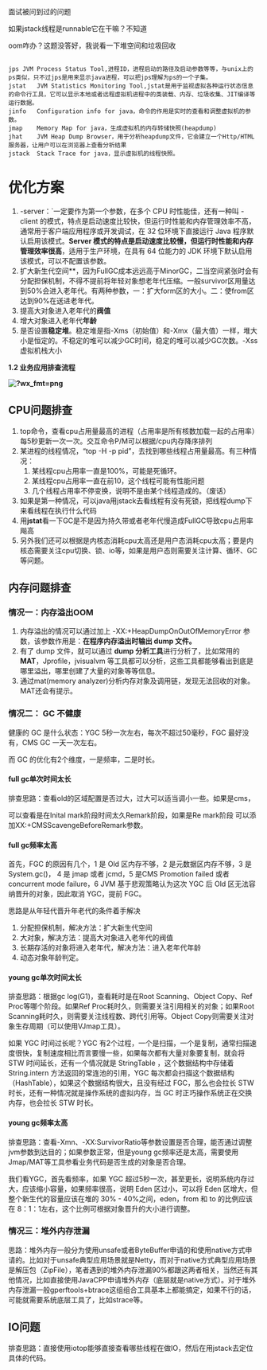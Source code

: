 面试被问到过的问题

如果jstack线程是runnable它在干嘛？不知道

oom咋办？这题没答好，我说看一下堆空间和垃圾回收



```

jps	JVM Process Status Tool,进程ID，进程启动的路径及启动参数等等，与unix上的ps类似，只不过jps是用来显示java进程，可以把jps理解为ps的一个子集。
jstat	JVM Statistics Monitoring Tool,jstat是用于监视虚拟各种运行状态信息的命令行工具，它可以显示本地或者远程虚拟机进程中的类装载、内存、垃圾收集、JIT编译等运行数据。
jinfo	Configuration info for java，命令的作用是实时的查看和调整虚拟机的参数。
jmap	Memory Map for java，生成虚拟机的内存转储快照(heapdump)
jhat	JVM Heap Dump Browser，用于分析heapdump文件，它会建立一个Http/HTML服务器，让用户可以在浏览器上查看分析结果
jstack	Stack Trace for java，显示虚拟机的线程快照。
```

# 优化方案

1. -server：`一定要作为第一个参数，在多个 CPU 时性能佳，还有一种叫 -client 的模式，特点是启动速度比较快，但运行时性能和内存管理效率不高，通常用于客户端应用程序或开发调试，在 32 位环境下直接运行 Java 程序默认启用该模式。**Server 模式的特点是启动速度比较慢，但运行时性能和内存管理效率很高**，适用于生产环境，在具有 64 位能力的 JDK 环境下默认启用该模式，可以不配置该参数。 
2. 扩大新生代空间**，因为FullGC成本远远高于MinorGC，二当空间紧张时会有分配担保机制，不得不提前将年轻对象想老年代压缩。一般survivor区用量达到50%会进入老年代。有两种参数，一：扩大form区的大小。二：使from区达到90%在送进老年代。
3. 提高大对象进入老年代的**阀值**
4. 增大对象进入老年代**年龄**
5. 是否设置**稳定堆**。稳定堆是指-Xms（初始值）和-Xmx（最大值）一样，堆大小是恒定的。不稳定的堆可以减少GC时间，稳定的堆可以减少GC次数。-Xss虚拟机栈大小





**1.2 业务应用排查流程**

**![?wx_fmt=png](https://ss.csdn.net/p?http://mmbiz.qpic.cn/mmbiz_png/0vU1ia3htaaMCzibBMVpstibWpOMeg5vzickKd6eiceTcuc89icicv2EUVMTgepbn5b3IaopQFr2CF5A5JmCu0rrYGkQQ/?wx_fmt=png)**

## CPU问题排查

1. top命令，查看cpu占用量最高的进程（占用率是所有核数加载一起的占用率）每5秒更新一次一次。交互命令P/M可以根据/cpu内存降序排列
2. 某进程的线程情况，“top -H -p pid”，去找到哪些线程占用量最高。有三种情况：
   1. 某线程cpu占用率一直是100%，可能是死循环。
   2. 某线程cpu占用率一直在前10，这个线程可能有性能问题
   3. 几个线程占用率不停变换，说明不是由某个线程造成的。（废话）
3. 如果是第一种情况，可以java用jstack去看线程有没有死锁，把线程dump下来看线程在执行什么代码
4. 用**jstat**看一下GC是不是因为持久带或者老年代慢造成FullGC导致cpu占用率飚高
5. 另外我们还可以根据是内核态消耗cpu太高还是用户态消耗cpu太高；要是内核态需要关注cpu切换、锁、io等，如果是用户态则需要关注计算、循环、GC等问题。




## 内存问题排查

### 情况一：内存溢出OOM

1. 内存溢出的情况可以通过加上 -XX:+HeapDumpOnOutOfMemoryError 参数，该参数作用是：**在程序内存溢出时输出 dump 文件。**
2. 有了 dump 文件，就可以通过 **dump 分析工具**进行分析了，比如常用的**MAT**，Jprofile，jvisualvm 等工具都可以分析，这些工具都能够看出到底是哪里溢出，哪里创建了大量的对象等等信息。
3. 通过mat(memory analyzer)分析内存对象及调用链，发现无法回收的对象。MAT还会有提示。



### 情况二： GC 不健康

健康的 GC 是什么状态：YGC  5秒一次左右，每次不超过50毫秒，FGC 最好没有，CMS GC 一天一次左右。

而 GC 的优化有2个维度，一是频率，二是时长。

#### full gc单次时间太长

排查思路：查看old的区域配置是否过大，过大可以适当调小一些。如果是cms，

可以查看是在Inital mark阶段时间太久Remark阶段，如果是Re mark阶段 可以添加XX:+CMSScavengeBeforeRemark参数。

#### full gc频率太高

首先，FGC 的原因有几个，1 是 Old 区内存不够，2 是元数据区内存不够，3 是 System.gc()， 4 是 jmap 或者 jcmd，5 是CMS Promotion failed 或者 concurrent mode failure，6 JVM 基于悲观策略认为这次 YGC  后 Old 区无法容纳晋升的对象，因此取消 YGC，提前 FGC。

思路是从年轻代晋升年老代的条件着手解决

1. 分配担保机制，解决方法：扩大新生代空间
2. 大对象，解决方法：提高大对象进入老年代的阀值
3. 长期存活的对象将进入老年代，解决方法：进入老年代年龄
4. 动态对象年龄判定。

#### young gc单次时间太长

排查思路：根据gc log(G1)，查看耗时是在Root Scanning、Object Copy、Ref Proc等哪个阶段。如果Ref Proc耗时久，则需要关注引用相关的对象；如果Root Scanning耗时久，则需要关注线程数、跨代引用等。Object Copy则需要关注对象生存周期（可以使用VJmap工具）。

如果 YGC 时间过长呢？YGC 有2个过程，一个是扫描，一个是复制，通常扫描速度很快，复制速度相比而言要慢一些，如果每次都有大量对象要复制，就会将 STW 时间延长，还有一个情况就是 StringTable ，这个数据结构中存储着 String.intern 方法返回的常连池的引用，YGC 每次都会扫描这个数据结构（HashTable），如果这个数据结构很大，且没有经过 FGC，那么也会拉长 STW 时长，还有一种情况就是操作系统的虚拟内存，当 GC 时正巧操作系统正在交换内存，也会拉长 STW 时长。

#### young gc频率太高

排查思路：查看-Xmn、-XX:SurvivorRatio等参数设置是否合理，能否通过调整jvm参数到达目的；如果参数正常，但是young gc频率还是太高，需要使用Jmap/MAT等工具参看业务代码是否生成的对象是否合理。

我们看YGC，首先看频率，如果 YGC 超过5秒一次，甚至更长，说明系统内存过大，应该缩小容量，如果频率很高，说明 Eden 区过小，可以将 Eden 区增大，但整个新生代的容量应该在堆的 30% - 40%之间，eden，from 和 to 的比例应该在 8：1：1左右，这个比例可根据对象晋升的大小进行调整。

### **情况三：堆外内存泄漏**

​    思路：堆外内存一般分为使用unsafe或者ByteBuffer申请的和使用native方式申请的。比如对于unsafe典型应用场景就是Netty，而对于native方式典型应用场景是解压包（ZipFile），笔者遇到的堆外内存泄漏90%都跟这两者相关，当然还有其他情况，比如直接使用JavaCPP申请堆外内存（底层就是native方式）。对于堆外内存泄漏一般gperftools+btrace这组组合工具基本上都能搞定，如果不行的话，可能就需要系统底层工具了，比如strace等。

## **IO问题**

排查思路：直接使用iotop能够直接查看哪些线程在做IO，然后在用jstack去定位具体的代码。